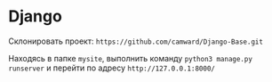 # Django

Склонировать проект: `https://github.com/camward/Django-Base.git`

Находясь в папке `mysite`, выполнить команду `python3 manage.py runserver` и перейти по адресу `http://127.0.0.1:8000/`